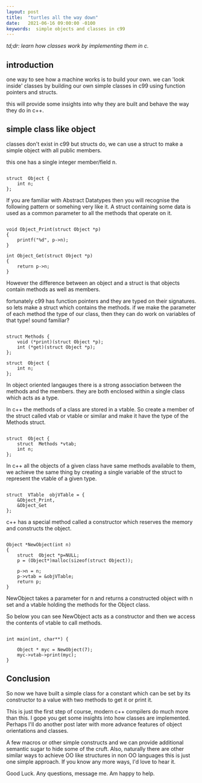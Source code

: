 ```yaml
---
layout: post
title:  "turtles all the way down"
date:   2021-06-16 09:00:00 -0100
keywords:  simple objects and classes in c99
---
```



<em>td;dr: learn how classes work by implementing them in c.</em>


## introduction

one way to see how a machine works is to build your own. we can 'look inside' classes by building our own simple classes in c99 using function pointers and structs.

this will provide some insights into why they are built and behave the way they do in c++.

## simple class like object

classes don't exist in c99 but structs do, we can use a struct to make a simple object with all public members.

this one has a single integer member/field n.  

```c99

struct  Object {
    int n;
};

```

If you are familiar with Abstract Datatypes then you will recognise the following pattern or somehing very like it. A struct containing some data is used as a common parameter to all the methods that operate on it. 

```c99

void Object_Print(struct Object *p)
{
    printf("%d", p->n);
}

int Object_Get(struct Object *p)
{
    return p->n;
}

```

However the difference between an object and a struct is that objects contain methods as well as members. 

fortunately c99 has function pointers and they are typed on their signatures. so lets make a struct which contains the methods. if we make the parameter of each method the type of our class, then they can do work on variables of that type! sound familiar?

```c99

struct Methods {
    void (*print)(struct Object *p);
    int (*get)(struct Object *p);
};

struct  Object {
    int n;
};

```

In object oriented langauges there is a strong association between the methods and the members. they are both enclosed within a single class which acts as a type. 

In c++ the methods of a class are stored in a vtable. So create a member of the struct called vtab or vtable or similar and make it have the type of the Methods struct.

```c99

struct  Object {
    struct  Methods *vtab;
    int n;
};

```

In c++ all the objects of a given class have same methods available to them, we achieve the same thing by creating a single variable of the struct to represent the vtable of a given type.


```c99

struct  VTable  objVTable = {
    &Object_Print,
    &Object_Get
};

```

c++ has a special method called a constructor which reserves the memory and constructs the object.

```c99

Object *NewObject(int n)
{
    struct  Object *p=NULL;
    p = (Object*)malloc(sizeof(struct Object));
    
    p->n = n;
    p->vtab = &objVTable;
    return p;
}

```

NewObject takes a parameter for n and returns a constructed object with n set and a vtable  holding the methods for the Object class.

So below you can see NewObject acts as a constructor and then we access the contents of vtable to call methods.

```c99

int main(int, char**) {

    Object * myc = NewObject(7);
    myc->vtab->print(myc);
}

```

## Conclusion

So now we have built a simple class for a constant which can be set by its constructor to a value with two methods to get it or print it.

This is just the first step of course, modern c++ compilers do much more than this. I gope you get some insights into how classes are implemented. Perhaps I'll do another post later with more advance features of object orientations and classes.

A few macros or other simple constructs and we can provide additional semantic sugar to hide some of the cruft. Also, naturally there are other similar ways to achieve OO like structures in non OO languages this is just one simple approach. If you know any more ways, I'd love to hear it.

Good Luck.
Any questions, message me. Am happy to help.